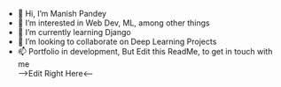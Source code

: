 - 👋 Hi, I’m Manish Pandey
- 👀 I’m interested in Web Dev, ML, among other things
- 🌱 I’m currently learning Django
- 💞️ I’m looking to collaborate on Deep Learning Projects
- 📫 Portfolio in development, But Edit this ReadMe, to get in touch with me<br>
-->Edit Right Here<--

<!---
mnk-q/mnk-q is a ✨ special ✨ repository because its `README.md` (this file) appears on your GitHub profile.
You can click the Preview link to take a look at your changes.
--->
